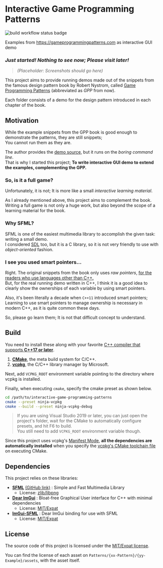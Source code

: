 # Interactive Game Programming Patterns

![build workflow status badge](https://github.com/copyrat90/interactive-game-programming-patterns/actions/workflows/build-check.yml/badge.svg?branch=main)

Examples from https://gameprogrammingpatterns.com as interactive GUI demo

### *Just started! Nothing to see now; Please visit later!*

> *(Placeholder: Screenshots should go here)*

This project aims to provide running demos
made out of the snippets from the famous design pattern book by Robert Nystrom,
called [Game Programming Patterns](https://gameprogrammingpatterns.com) (abbreviated as *GPP* from now).

Each folder consists of a demo for the design pattern introduced in each chapter of the book.



## Motivation
While the example snippets from the GPP book is good enough to demonstrate the patterns, they are still snippets;\
You cannot run them as they are.

The author provides the [demo source](https://github.com/munificent/game-programming-patterns/tree/master/code/cpp), but it runs on the *boring command line*.\
That is why I started this project; **To write interactive GUI demo to extend the examples, complementing the GPP.**

### So, is it a full game?
Unfortunately, it is not; It is more like a small *interactive learning material*.

As I already mentioned above, this project aims to complement the book.\
Writing a full game is not only a huge work, but also beyond the scope of a learning material for the book.

### Why SFML?
SFML is one of the easiest multimedia library to accomplish the given task: writing a small demo.\
I considered [SDL](https://www.libsdl.org/) too, but it is a C library, so it is not very friendly to use with *object-oriented* fashion.

### I see you used smart pointers...
Right. The original snippets from the book only uses *raw pointers*, [for the readers who use languages other than C++.](http://gameprogrammingpatterns.com/introduction.html#about-the-sample-code)\
But, for the real running demo written in C++, I think it is a good idea to clearly show the ownerships of each variable by using smart pointers.

Also, it's been literally a decade when `C++11` introduced smart pointers;\
Learning to use smart pointers to manage ownership is necessary in modern C++, as it is quite common these days.

So, please go learn them; It is not that difficult concept to understand.



## Build
You need to install these along with your favorite [C++ compiler that supports **C++17 or later**](https://en.cppreference.com/w/cpp/compiler_support).
1. [**CMake**](https://cmake.org/), the meta build system for C/C++.
2. [**vcpkg**](https://vcpkg.io/), the C/C++ library manager by Microsoft.

Next, add `VCPKG_ROOT` environment variable pointing to the directory where vcpkg is installed.

Finally, when executing `cmake`, specify the cmake preset as shown below.
```bash
cd /path/to/interactive-game-programming-patterns
cmake --preset ninja-vcpkg
cmake --build --preset ninja-vcpkg-debug
```

> If you are using Visual Studio 2019 or later, you can just open the project's folder, wait for the CMake to automatically configure presets, and hit F6 to build.\
> You still need to add `VCPKG_ROOT` environment variable though.

Since this project uses vcpkg's [Manifest Mode](https://vcpkg.io/en/docs/users/manifests.html), **all the dependencies are automatically installed** when you specify the [vcpkg's CMake toolchain file](https://vcpkg.io/en/docs/users/integration.html#cmake-toolchain-file-recommended-for-open-source-cmake-projects) on executing CMake.



## Dependencies

This project relies on these libraries:
+ [**SFML**](https://www.sfml-dev.org/) [(GitHub link)](https://github.com/SFML/SFML) : Simple and Fast Multimedia Library
    - License: [zlib/libpng](https://www.sfml-dev.org/license.php)
+ [**Dear ImGui**](https://github.com/ocornut/imgui) : Bloat-free Graphical User interface for C++ with minimal dependencies
    - License: [MIT/Expat](https://github.com/ocornut/imgui/blob/master/LICENSE.txt)
+ [**ImGui-SFML**](https://github.com/eliasdaler/imgui-sfml) : Dear ImGui binding for use with SFML
    - License: [MIT/Expat](https://github.com/eliasdaler/imgui-sfml/blob/master/LICENSE)



## License

The source code of this project is licensed under the [MIT/Expat license](LICENSE).

You can find the license of each asset on `Patterns/{xx-Pattern}/{yy-Example}/assets`, with the asset itself.
